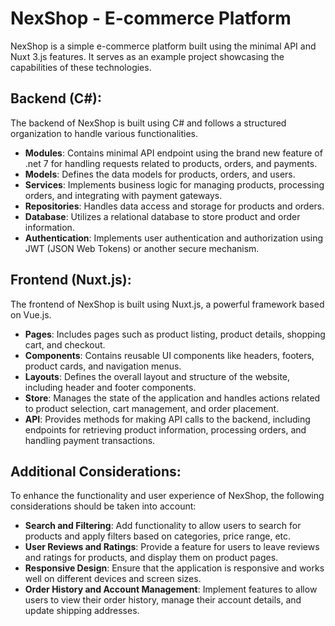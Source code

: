 # NexShop - E-commerce Platform
NexShop is a simple e-commerce platform built using the minimal API and Nuxt 3.js features. It serves as an example project showcasing the capabilities of these technologies.

## Backend (C#):

The backend of NexShop is built using C# and follows a structured organization to handle various functionalities.

- **Modules**: Contains minimal API endpoint using the brand new feature of .net 7 for handling requests related to products, orders, and payments.
- **Models**: Defines the data models for products, orders, and users.
- **Services**: Implements business logic for managing products, processing orders, and integrating with payment gateways.
- **Repositories**: Handles data access and storage for products and orders.
- **Database**: Utilizes a relational database to store product and order information.
- **Authentication**: Implements user authentication and authorization using JWT (JSON Web Tokens) or another secure mechanism.

## Frontend (Nuxt.js):

The frontend of NexShop is built using Nuxt.js, a powerful framework based on Vue.js.

- **Pages**: Includes pages such as product listing, product details, shopping cart, and checkout.
- **Components**: Contains reusable UI components like headers, footers, product cards, and navigation menus.
- **Layouts**: Defines the overall layout and structure of the website, including header and footer components.
- **Store**: Manages the state of the application and handles actions related to product selection, cart management, and order placement.
- **API**: Provides methods for making API calls to the backend, including endpoints for retrieving product information, processing orders, and handling payment transactions.

## Additional Considerations:

To enhance the functionality and user experience of NexShop, the following considerations should be taken into account:

- **Search and Filtering**: Add functionality to allow users to search for products and apply filters based on categories, price range, etc.
- **User Reviews and Ratings**: Provide a feature for users to leave reviews and ratings for products, and display them on product pages.
- **Responsive Design**: Ensure that the application is responsive and works well on different devices and screen sizes.
- **Order History and Account Management**: Implement features to allow users to view their order history, manage their account details, and update shipping addresses.
